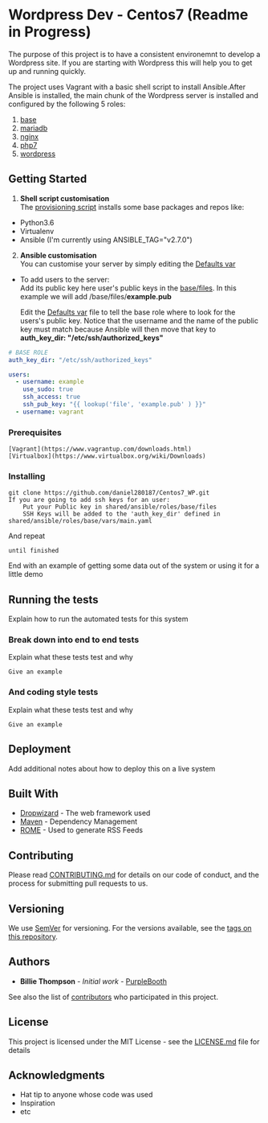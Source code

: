 # Wordpress Dev - Centos7   (Readme in Progress)

The purpose of this project is to have a consistent environemnt to develop a Wordpress site. If you are starting with Wordpress this will help you to get up and running quickly.

The project uses Vagrant with a basic shell script to install Ansible.After Ansible is installed, the main chunk of the Wordpress server is installed and configured by the following 5 roles:  
1. [base](blob/master/shared/ansible/roles/base/)
2. [mariadb](https://github.com/daniel280187/Centos7_WP/blob/master/shared/ansible/roles/base/)
3. [nginx](https://github.com/daniel280187/Centos7_WP/blob/master/shared/ansible/roles/nginx/)
4. [php7](https://github.com/daniel280187/Centos7_WP/blob/master/shared/ansible/roles/php7/)
5. [wordpress](https://github.com/daniel280187/Centos7_WP/blob/master/shared/ansible/roles/wordpress/)

## Getting Started
1. **Shell script customisation**   
The [provisioning script](https://github.com/danielmacuare/Centos7_WP/blob/master/provisioning.sh) installs some base packages and repos like:  
- Python3.6  
- Virtualenv  
- Ansible (I'm currently using ANSIBLE_TAG="v2.7.0")  

2. **Ansible customisation**    
You can customise your server by simply editing the [Defaults var](https://github.com/daniel280187/Centos7_WP/blob/master/shared/ansible/group_vars/localhost/defaults.yaml)

- To add users to the server:  
Add its public key here user's public keys in the [base/files](https://github.com/daniel280187/Centos7_WP/blob/master/shared/ansible/roles/base/files/). In this example we will add /base/files/**example.pub**

   Edit the [Defaults var](https://github.com/daniel280187/Centos7_WP/blob/master/shared/ansible/group_vars/localhost/defaults.yaml) file to tell the base role where to look for the users's public key. Notice that the username and the name of the public key must match because Ansible will then move that key to **auth_key_dir: "/etc/ssh/authorized_keys"**

```yaml
# BASE ROLE
auth_key_dir: "/etc/ssh/authorized_keys"

users:
  - username: example
    use_sudo: true
    ssh_access: true
    ssh_pub_key: "{{ lookup('file', 'example.pub' ) }}"
  - username: vagrant
```


### Prerequisites



```
[Vagrant](https://www.vagrantup.com/downloads.html)
[Virtualbox](https://www.virtualbox.org/wiki/Downloads)
```

### Installing



```
git clone https://github.com/daniel280187/Centos7_WP.git
If you are going to add ssh keys for an user:
    Put your Public key in shared/ansible/roles/base/files
    SSH Keys will be added to the 'auth_key_dir' defined in shared/ansible/roles/base/vars/main.yaml
```

And repeat

```
until finished
```

End with an example of getting some data out of the system or using it for a little demo

## Running the tests

Explain how to run the automated tests for this system

### Break down into end to end tests

Explain what these tests test and why

```
Give an example
```

### And coding style tests

Explain what these tests test and why

```
Give an example
```

## Deployment

Add additional notes about how to deploy this on a live system

## Built With



* [Dropwizard](http://www.dropwizard.io/1.0.2/docs/) - The web framework used
* [Maven](https://maven.apache.org/) - Dependency Management
* [ROME](https://rometools.github.io/rome/) - Used to generate RSS Feeds

## Contributing

Please read [CONTRIBUTING.md](https://gist.github.com/PurpleBooth/b24679402957c63ec426) for details on our code of conduct, and the process for submitting pull requests to us.

## Versioning

We use [SemVer](http://semver.org/) for versioning. For the versions available, see the [tags on this repository](https://github.com/your/project/tags).

## Authors

* **Billie Thompson** - *Initial work* - [PurpleBooth](https://github.com/PurpleBooth)

See also the list of [contributors](https://github.com/your/project/contributors) who participated in this project.

## License

This project is licensed under the MIT License - see the [LICENSE.md](LICENSE.md) file for details

## Acknowledgments

* Hat tip to anyone whose code was used
* Inspiration
* etc
